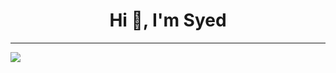 <h1 align="center">Hi 👋, I'm Syed</h1>

---
[![](https://visitcount.itsvg.in/api?id=Shasny&icon=0&color=0)](https://visitcount.itsvg.in)
